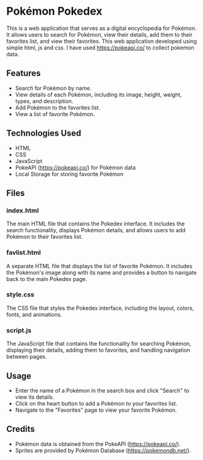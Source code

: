 # Pokémon Pokedex

This is a web application that serves as a digital encyclopedia for Pokémon. It allows users to search for Pokémon, view their details, add them to their favorites list, and view their favorites. 
This web application developed using simple html, js and css. I have used https://pokeapi.co/ to collect pokemon data.

## Features

- Search for Pokémon by name.
- View details of each Pokémon, including its image, height, weight, types, and description.
- Add Pokémon to the favorites list.
- View a list of favorite Pokémon.

## Technologies Used

- HTML
- CSS
- JavaScript
- PokeAPI (https://pokeapi.co/) for Pokémon data
- Local Storage for storing favorite Pokémon

## Files

### index.html

The main HTML file that contains the Pokedex interface. It includes the search functionality, displays Pokémon details, and allows users to add Pokémon to their favorites list.

### favlist.html

A separate HTML file that displays the list of favorite Pokémon. It includes the Pokémon's image along with its name and provides a button to navigate back to the main Pokedex page.

### style.css

The CSS file that styles the Pokedex interface, including the layout, colors, fonts, and animations.

### script.js

The JavaScript file that contains the functionality for searching Pokémon, displaying their details, adding them to favorites, and handling navigation between pages.

## Usage

- Enter the name of a Pokémon in the search box and click "Search" to view its details.
- Click on the heart button to add a Pokémon to your favorites list.
- Navigate to the "Favorites" page to view your favorite Pokémon.

## Credits

- Pokémon data is obtained from the PokeAPI (https://pokeapi.co/).
- Sprites are provided by Pokémon Database (https://pokemondb.net/).
